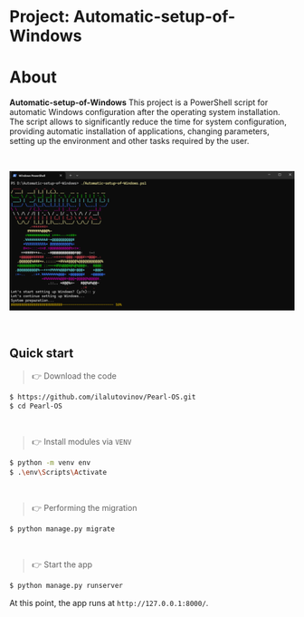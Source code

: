 # Project: Automatic-setup-of-Windows


# About 

**Automatic-setup-of-Windows** This project is a PowerShell script for automatic Windows configuration after the operating system installation. The script allows to significantly reduce the time for system configuration, providing automatic installation of applications, changing parameters, setting up the environment and other tasks required by the user.


<br />

![Screenshot.png)](Automatic-setup-of-Windows/Documents/Screenshot.png)

<br />

## Quick start

> 👉 Download the code  

```bash
$ https://github.com/ilalutovinov/Pearl-OS.git
$ cd Pearl-OS 
```

<br />

> 👉 Install modules via `VENV`  

```bash
$ python -m venv env
$ .\env\Scripts\Activate
```

<br />


> 👉 Performing the migration

```bash
$ python manage.py migrate
```

<br />

> 👉 Start the app

```bash
$ python manage.py runserver
```

At this point, the app runs at `http://127.0.0.1:8000/`. 

<br />
